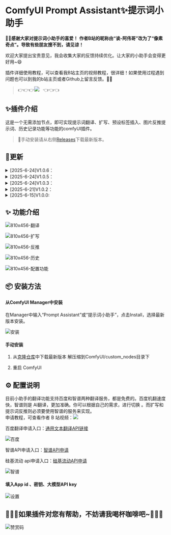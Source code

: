 


# ComfyUI Prompt Assistant✨提示词小助手

🎉🎉**感谢大家对提示词小助手的喜爱！**
**作者B站的昵称由“诶-阿伟哥”改为了“像素奇点”。导致有些朋友搜不到，请见谅！**


欢迎大家提出宝贵意见，我会收集大家的反馈持续优化。让大家的小助手会变得更好用~😄

插件详细使用教程，可以查看我B站主页的视频教程，很详细！如果使用过程遇到问题也可以到我的b站主页或者Github上留言反馈。🫰🏻

> 👉👉👉<a href="https://space.bilibili.com/520680644"><img src="https://img.shields.io/badge/B%E7%AB%99-%E4%BD%BF%E7%94%A8%E8%AF%B4%E6%98%8E-blue?logo=bilibili&logoColor=2300A5DC&labelColor=%23FFFFFF"></a> &ensp;👈👈👈

## ✨插件介绍
  
这是一个无需添加节点，即可实现提示词翻译、扩写、预设标签插入、图片反推提示词、历史记录功能等功能的comfyUI插件。   
> 📍手动安装请从右侧[Releases](https://github.com/yawiii/comfyui_prompt_assistant/releases)下载最新版本。


## 📣更新
<details>
 <summary>[2025-6-24]V1.0.6： </summary>
  
- 修复了一些界面bug
  
</details>
<details>
 <summary>[2025-6-24]V1.0.5： </summary>
  
- 修复新版创建使用选择工具栏创建kontext节点时，出现小助手UI异常问题
 
- 修复可能网络环境问题造成的智谱无法服务无法使用问题
 
- 修复可能出现实例清除出错导致工作流无法加载问题
  
- 修复AIGODLIKE-COMFYUI-TRANSLATION汉化插件导致标签弹窗打开卡住的问题
  
- 新增标签面板可以调整大小
  
- 优化UI资源加载机制
  
</details>
<details>
 <summary>[2025-6-24]V1.0.3： </summary>
  
- 重构了api请求服务，避免apikey暴露在前端
  
- 修改了配置的保存和读取机制，解决配置无法保存问题
  
- 修复了少许bug
  
</details>

<details>
<summary>[2025-6-21]V1.0.2：</summary>
  
- 修复了少许bug
  
</details>

<details>
<summary>[2025-6-15]V1.0.0:</summary>
  
 - 一键插入tag

- 支持llm扩写

- 支持百度翻译和llm翻译切换

- 图片反推提示词
  
- 历史、撤销、重做
</details>

## ✨ 功能介绍

![810x456-翻译](https://github.com/user-attachments/assets/dd4f282a-f9e3-4f0f-9da3-a141bea03653)

![810x456-扩写](https://github.com/user-attachments/assets/4060c46b-8ece-4917-9679-2e503947a810)

![810x456-反推](https://github.com/user-attachments/assets/38e49900-2375-4fe7-8211-1083e20f5d0d)

![810x456-历史](https://github.com/user-attachments/assets/49b903db-1cfd-40bb-bcb0-c1752474248e)

![810x456-配置功能](https://github.com/user-attachments/assets/673e1787-3110-4ed5-897a-eda192e3af3f)

## 📦 安装方法

#### 从ComfyUI Manager中安装
在Manager中输入“Prompt Assistant”或“提示词小助手”，点击Install，选择最新版本安装。


![安装](https://github.com/user-attachments/assets/8be5cf02-d4ec-4023-b400-84358f46c22c)


#### 手动安装



1. 从[克隆仓库](https://github.com/yawiii/comfyui_prompt_assistant/releases)中下载最新版本
解压缩到ComfyUI/custom_nodes目录下


2. 重启 ComfyUI

## ⚙️ 配置说明
目前小助手的翻译功能支持百度和智谱两种翻译服务，都是免费的。百度机翻速度快，智谱则是 AI翻译，更加准确。你可以根据自己的需求，进行切换 。而扩写和提示词反推则必须要使用智谱的服务来实现。  
申请教程，可查看作者 B 站视频：<a href="https://space.bilibili.com/520680644"><img src="https://img.shields.io/badge/B%E7%AB%99-%E4%BD%BF%E7%94%A8%E8%AF%B4%E6%98%8E-blue?logo=bilibili&logoColor=2300A5DC&labelColor=%23FFFFFF"></a>

百度翻译申请入口：[通用文本翻译API链接](https://fanyi-api.baidu.com/product/11)   

![百度](https://github.com/user-attachments/assets/f3fe2d2d-9507-4bff-887e-003f2e13a19c)

智谱API申请入口：[智谱API申请](https://www.bigmodel.cn/invite?icode=Wz1tQAT40T9M8vwp%2F1db7nHEaazDlIZGj9HxftzTbt4%3D)

硅基流动 api申请入口：[硅基流动API申请](https://cloud.siliconflow.cn/i/FCDL2zBQ)  

![智谱](https://github.com/user-attachments/assets/d6eb29c0-8624-4bf2-96c4-33e99d096202)



#### 填入App id 、密钥、大模型API key

![设置](https://github.com/user-attachments/assets/d30d7c34-b6c6-4627-a554-ef7eee2f9cfb)



## 🫰🏻💖如果插件对您有帮助，不妨请我喝杯咖啡吧~💖🫰🏻


![赞赏码](https://github.com/user-attachments/assets/3072ba94-a910-4b32-a874-0aed0662a02f)




